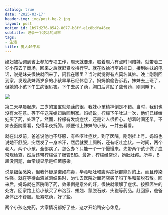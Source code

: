 ```yaml
---
catalog: true
date: '2025-03-17'
header-img: img/post-bg-2.jpg
layout: post
notion_id: 1b97d276-8542-8077-b8ff-e1c8bdfa46ee
subtitle: 记录一个凌乱的周末
tags:
- 生活
title: 男人40不易
---
```


媳妇被抽调到省上参加专项工作，周天就要走。趁着周六有点时间陪娃，就带着三岁小孩去了商场，回来之后就赶紧收拾行李。就在收拾行李的档口，接到妹妹的电话，说是妹夫很快就回来了，问我在哪里？当时就觉得有点莫名其妙。晚上刚刚回到家，发现我妹两岁多的小孩早早已经休息了。妈妈偷偷告诉我，妹妹去上班了，但她的小孩下午生病很厉害。下午去买了药，胸口后背贴了些膏药，刚刚睡下。


![](https://prod-files-secure.s3.us-west-2.amazonaws.com/5e11c35f-1dd6-416f-868e-8acb8013660f/642bf794-1914-4833-9208-a1e5018e1265/20250317174907.jpg?X-Amz-Algorithm=AWS4-HMAC-SHA256&X-Amz-Content-Sha256=UNSIGNED-PAYLOAD&X-Amz-Credential=ASIAZI2LB466VPOEVKXP%2F20250317%2Fus-west-2%2Fs3%2Faws4_request&X-Amz-Date=20250317T123949Z&X-Amz-Expires=3600&X-Amz-Security-Token=IQoJb3JpZ2luX2VjEO3%2F%2F%2F%2F%2F%2F%2F%2F%2F%2FwEaCXVzLXdlc3QtMiJIMEYCIQDyX93y3rrg8iWQzrMOPATno8COD0NcXA6Ao%2FCLEmzMcAIhAICZUTcRveqWkRByzpkn8TMIFa4vg%2FfEqV3RpyDWq5Z6Kv8DCEYQABoMNjM3NDIzMTgzODA1IgyvCTNFs%2Bg13jxWoe8q3AMe57CcqFzkZH32rBrHyr7WNU3zzYU4oRCHikt16HJIgzHIrtGBhiE8HScuWGqKYmphgiywZeZLw6mBco58YtvUeXp%2BBN7qYnIbef7jZNJ43nULkHt7eyqKgwVaPdeRDVikxPUK0iYNS4YUGydv3BmkCOpzC%2FIq2Izd1K1J26IGbI%2FnZBJmuGFtqb2KYFFvlAB6wV3mci1YRn2hnT26dwZuKfZusUZh3wOhlNPb0ox1iw95g%2FAoyLqySuPCHh619rORhH70dGDwIAy9%2BcEeGSBEcD4%2FSanBA4tIMadj6KI%2FWXL1PJuvzeOo6VHbOLXvP4vaEodO1Z8g1RKQULnXPbL1ku8jnkd7RC6pKBuxAzDP5UnosTYaJtcimiK7I80sVyJUiTPdLpfpfCzCuzLQGkfdg98Xcsp0ahwpr6IbuVIYsM4cVIo89XYj0aJCOYmcbKI3RxdMROrIZ4ysMz2dygD7XMfw2aDaoSiQ9l1WsUyibLZZ3CqqG1B98ak%2B0tI65JPNSzKs8Ku7W5MReauKuVD%2FahG9SrPAlG5xEBvAtA%2FTxuDNHdqD9xHwnuQJXcq8gDpJmuxTa5%2FjctlHH1pJDxT%2B99As711PlHsrk7NWZ4JSEhQ2eKuVClkAN9uKiDCpquC%2BBjqkAXijoYMd13i2hZQftNI1EOpBkSKIUHnvnvG1H%2FfzHz5PDQplx9k2mGVCWl757VT0bKetSru8%2BrrpSOOAcBmDPpQxdWA0LIVM1SXsRuoVp7pVGvyCULcBEDqgQvuagtObb8SLnC37d9OmhcVNX504CIJpTu246K60i6zTU2JM00NVUFJ7O6wcVGbkA%2BOUrUjky9PMiMP7WdIDdkQ%2FT%2BdPyllFlKPk&X-Amz-Signature=2af7fb3af33b0b87d7852a109287872164cbf7a48159252f1acffac917188f3d&X-Amz-SignedHeaders=host&x-id=GetObject)


第二天早晨起床，三岁的宝宝就烦躁的很，我妹小孩精神倒是不错。当时，我们也没有太在意。等下午送完媳妇后回到家。妈妈说，柠檬下午吐过一次，他们已经给娃买了药，处理了。然而，柠檬有发烧症状，还是让人很担心。想着时间还早，不如去医院看看，免得半夜折腾。顺便带上妹妹的小孩，一并去看看。





就在出发前，爸爸说他也不舒服，有些呕吐症状。到了医院，刚刚挂上号。妈妈也说她不舒服，突然发了一身冷汗，然后就要上厕所，还有呕吐症状。一时间，两个老人，两个小孩，全部病了。怎么办？只能一个一个慢慢来。先带两个孩子做了血常规检查，然后还带柠檬做了肠管B超。最近，柠檬经常说，她肚肚疼。所幸，B超没问题，血常规显示是细菌感染。





说是细菌感染，但我怀疑是诺如病毒，毕竟呕吐和腹泻症状都能对的上，而且传染性强。就在等待血液监测结果时，匆忙去医院对面药店买了吗丁啉和蒙脱石散。回来后，妈妈就在医院喝了药，效果倒是意外的好，很快就缓解了症状。按照医生的处方，回家路上给小孩买了布洛芬、翅翘、蒙脱石散、头孢等药品。赶回家，爸爸身体正不舒服。赶紧吃药，好了些。





两个小孩吃完药，大家情况都好了些，这才开始稍安心休息。